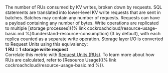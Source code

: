 The number of RUs consumed by KV writes, broken down by requests. SQL statements are translated into lower-level KV write requests that are sent in batches. Batches may contain any number of requests. Requests can have a payload containing any number of bytes. Write operations are replicated to multiple [storage processes]({% link cockroachcloud/resource-usage-basic.md %}#understand-resource-consumption) (3 by default), with each replica counted as a separate write operation. Storage layer I/O is converted to Request Units using this equivalency:
<br>
<b>1 RU = 1 storage write request</b>
<br>
Correlate this metric with [Request Units (RUs)](#tenant.consumption.request_units). To learn more about how RUs are calculated, refer to [Resource Usage]({% link cockroachcloud/resource-usage-basic.md %}).
